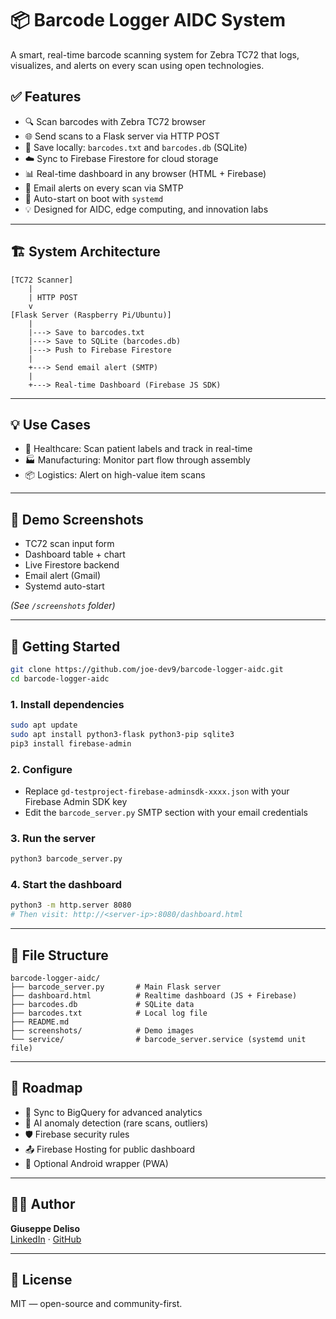 # 📦 Barcode Logger AIDC System

A smart, real-time barcode scanning system for Zebra TC72 that logs, visualizes, and alerts on every scan using open technologies.

## ✅ Features

- 🔍 Scan barcodes with Zebra TC72 browser
- 🌐 Send scans to a Flask server via HTTP POST
- 💽 Save locally: `barcodes.txt` and `barcodes.db` (SQLite)
- ☁️ Sync to Firebase Firestore for cloud storage
- 📊 Real-time dashboard in any browser (HTML + Firebase)
- 📧 Email alerts on every scan via SMTP
- 🔁 Auto-start on boot with `systemd`
- 💡 Designed for AIDC, edge computing, and innovation labs

---

## 🏗️ System Architecture

```
[TC72 Scanner]
    |
    | HTTP POST
    v
[Flask Server (Raspberry Pi/Ubuntu)]
    |
    |---> Save to barcodes.txt
    |---> Save to SQLite (barcodes.db)
    |---> Push to Firebase Firestore
    |
    +---> Send email alert (SMTP)
    |
    +---> Real-time Dashboard (Firebase JS SDK)
```

---

## 💡 Use Cases

- 🏥 Healthcare: Scan patient labels and track in real-time
- 🏭 Manufacturing: Monitor part flow through assembly
- 📦 Logistics: Alert on high-value item scans

---

## 📸 Demo Screenshots

- TC72 scan input form  
- Dashboard table + chart  
- Live Firestore backend  
- Email alert (Gmail)  
- Systemd auto-start  

*(See `/screenshots` folder)*

---

## 🚀 Getting Started

```bash
git clone https://github.com/joe-dev9/barcode-logger-aidc.git
cd barcode-logger-aidc
```

### 1. Install dependencies

```bash
sudo apt update
sudo apt install python3-flask python3-pip sqlite3
pip3 install firebase-admin
```

### 2. Configure

- Replace `gd-testproject-firebase-adminsdk-xxxx.json` with your Firebase Admin SDK key  
- Edit the `barcode_server.py` SMTP section with your email credentials

### 3. Run the server

```bash
python3 barcode_server.py
```

### 4. Start the dashboard

```bash
python3 -m http.server 8080
# Then visit: http://<server-ip>:8080/dashboard.html
```

---

## 📂 File Structure

```
barcode-logger-aidc/
├── barcode_server.py       # Main Flask server
├── dashboard.html          # Realtime dashboard (JS + Firebase)
├── barcodes.db             # SQLite data
├── barcodes.txt            # Local log file
├── README.md
├── screenshots/            # Demo images
└── service/                # barcode_server.service (systemd unit file)
```

---

## 📅 Roadmap

- 🔗 Sync to BigQuery for advanced analytics  
- 🤖 AI anomaly detection (rare scans, outliers)  
- 🛡️ Firebase security rules  
- 📤 Firebase Hosting for public dashboard  
- 📱 Optional Android wrapper (PWA)

---

## 👨‍💻 Author

**Giuseppe Deliso**  
[LinkedIn](https://www.linkedin.com/in/giuseppedeliso) · [GitHub](https://github.com/joe-dev9)

---

## 📄 License

MIT — open-source and community-first.

